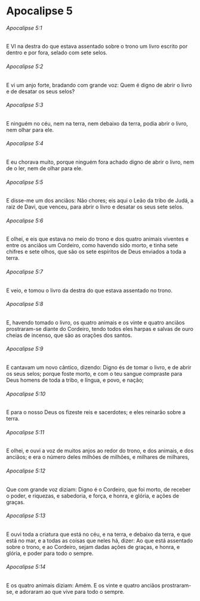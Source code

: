 # Apocalipse 5

###### Apocalipse 5:1

E VI na destra do que estava assentado sobre o trono um livro escrito por dentro e por fora, selado com sete selos.

###### Apocalipse 5:2

E vi um anjo forte, bradando com grande voz: Quem é digno de abrir o livro e de desatar os seus selos?

###### Apocalipse 5:3

E ninguém no céu, nem na terra, nem debaixo da terra, podia abrir o livro, nem olhar para ele.

###### Apocalipse 5:4

E eu chorava muito, porque ninguém fora achado digno de abrir o livro, nem de o ler, nem de olhar para ele.

###### Apocalipse 5:5

E disse-me um dos anciãos: Não chores; eis aqui o Leão da tribo de Judá, a raiz de Davi, que venceu, para abrir o livro e desatar os seus sete selos.

###### Apocalipse 5:6

E olhei, e eis que estava no meio do trono e dos quatro animais viventes e entre os anciãos um Cordeiro, como havendo sido morto, e tinha sete chifres e sete olhos, que são os sete espíritos de Deus enviados a toda a terra.

###### Apocalipse 5:7

E veio, e tomou o livro da destra do que estava assentado no trono.

###### Apocalipse 5:8

E, havendo tomado o livro, os quatro animais e os vinte e quatro anciãos prostraram-se diante do Cordeiro, tendo todos eles harpas e salvas de ouro cheias de incenso, que são as orações dos santos.

###### Apocalipse 5:9

E cantavam um novo cântico, dizendo: Digno és de tomar o livro, e de abrir os seus selos; porque foste morto, e com o teu sangue compraste para Deus homens de toda a tribo, e língua, e povo, e nação;

###### Apocalipse 5:10

E para o nosso Deus os fizeste reis e sacerdotes; e eles reinarão sobre a terra.

###### Apocalipse 5:11

E olhei, e ouvi a voz de muitos anjos ao redor do trono, e dos animais, e dos anciãos; e era o número deles milhões de milhões, e milhares de milhares,

###### Apocalipse 5:12

Que com grande voz diziam: Digno é o Cordeiro, que foi morto, de receber o poder, e riquezas, e sabedoria, e força, e honra, e glória, e ações de graças.

###### Apocalipse 5:13

E ouvi toda a criatura que está no céu, e na terra, e debaixo da terra, e que está no mar, e a todas as coisas que neles há, dizer: Ao que está assentado sobre o trono, e ao Cordeiro, sejam dadas ações de graças, e honra, e glória, e poder para todo o sempre.

###### Apocalipse 5:14

E os quatro animais diziam: Amém. E os vinte e quatro anciãos prostraram-se, e adoraram ao que vive para todo o sempre.

